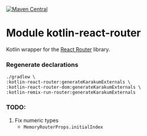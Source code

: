 [![Maven Central](https://img.shields.io/maven-central/v/org.jetbrains.kotlin-wrappers/kotlin-react-router)](https://mvnrepository.com/artifact/org.jetbrains.kotlin-wrappers/kotlin-react-router)

# Module kotlin-react-router

Kotlin wrapper for the [React Router](https://reactrouter.com/en/main) library.

### Regenerate declarations

```shell
./gradlew \
:kotlin-react-router:generateKarakumExternals \
:kotlin-react-router-dom:generateKarakumExternals \
:kotlin-remix-run-router:generateKarakumExternals
```

### TODO:

1) Fix numeric types
    * `MemoryRouterProps.initialIndex`
